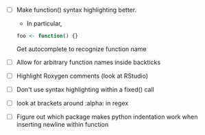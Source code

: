 * [ ] Make function() syntax highlighting better. 
    - In particular, 
    ```r
    foo <- function() {}
    ```
    Get autocomplete to recognize function name
* [ ] Allow for arbitrary function names inside backticks
* [ ] Highlight Roxygen comments (look at RStudio)
* [ ] Don't use syntax highlighting within a fixed() call

* [ ] look at brackets around :alpha: in regex
* [ ] Figure out which package makes python indentation work when inserting newline within function
